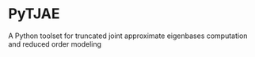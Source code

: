 # PyTJAE
A Python toolset for truncated joint approximate eigenbases computation and reduced order modeling
